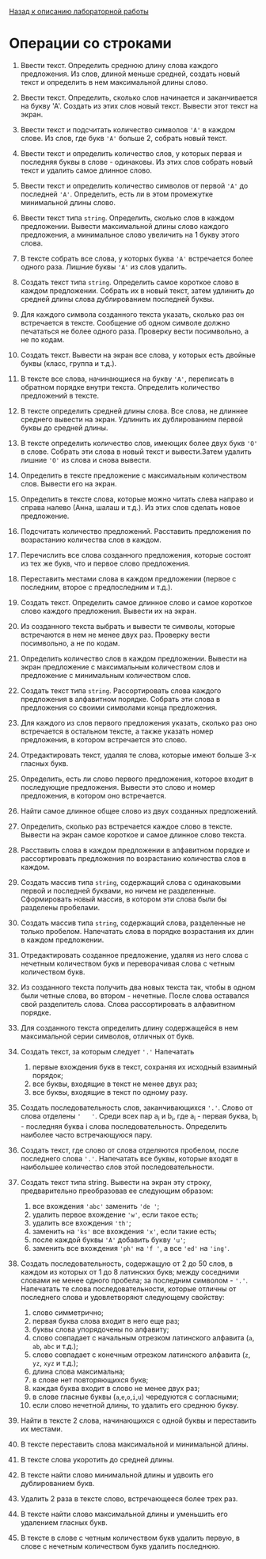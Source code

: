 [Назад к описанию лабораторной работы](https://github.com/Vladislav-Lyuminarskiy/Java-course/tree/master/lab1)

# Операции со строками

1. Ввести текст. Определить среднюю длину слова каждого предложения. Из слов, длиной меньше средней, создать новый текст и определить в нем максимальной длины слово.

2. Ввести текст. Определить, сколько слов начинается и заканчивается на букву 'А'. Создать из этих слов новый текст. Вывести этот текст на экран.

3. Ввести текст и подсчитать количество символов `'А'` в каждом слове. Из слов, где букв `'А'` больше 2, собрать новый текст.

4. Ввести текст и определить количество слов, у которых первая и последняя буквы в слове - одинаковы. Из этих слов собрать новый текст и удалить самое длинное слово.

5. Ввести текст  и определить количество символов от первой `'A'` до последней `'A'`. Определить, есть ли в этом промежутке минимальной длины слово.

6. Ввести текст типа `string`. Определить, сколько слов в каждом предложении. Вывести максимальной длины слово каждого предложения, а минимальное слово увеличить на 1 букву этого слова.

7. В тексте собрать все слова, у которых буква `'A'` встречается более одного раза. Лишние буквы `'А'` из слов удалить.

8. Создать текст типа `string`. Определить самое короткое слово в каждом предложении. Собрать их в новый текст, затем удлинить до средней длины слова дублированием последней буквы.

9. Для каждого символа созданного текста указать, сколько раз он встречается в тексте. Сообщение об одном символе должно печататься не более одного раза. Проверку вести посимвольно, а не по кодам.

10. Создать текст. Вывести на экран все слова, у которых есть двойные буквы (класс, группа и т.д.).

11. В тексте все слова, начинающиеся на букву `'A'`, переписать в обратном порядке внутри текста. Определить количество предложений в тексте.

12. В тексте определить средней длины слова. Все слова, не длиннее среднего вывести на экран. Удлинить их дублированием первой буквы до средней длины.

13. В тексте определить количество слов, имеющих более  двух букв `'O'` в слове. Собрать эти слова в новый текст и вывести.Затем удалить лишние `'О'` из слова и снова вывести.

14. Определить в тексте предложение с максимальным количеством слов. Вывести его на экран.

15. Определить в тексте слова, которые можно читать слева направо и справа налево (Анна, шалаш и т.д.). Из этих слов сделать новое предложение.

16. Подсчитать количество предложений. Расставить предложения по возрастанию количества слов в каждом.

17. Перечислить все слова созданного предложения, которые состоят из тех же букв, что и первое слово предложения.

18. Переставить местами слова в каждом предложении (первое с последним, второе с предпоследним и т.д.).

19. Создать текст. Определить самое длинное слово и самое короткое слово каждого предложения. Вывести их на экран.

20. Из созданного текста выбрать и вывести те символы, которые встречаются в нем не менее двух раз. Проверку вести посимвольно, а не по кодам.

21. Определить количество слов в каждом предложении. Вывести на экран предложение с максимальным количеством слов и предложение с минимальным количеством слов.

22. Создать текст типа `string`. Рассортировать слова каждого предложения в алфавитном порядке. Собрать эти слова в предложения со своими символами конца предложения.

23. Для каждого из слов первого предложения указать, сколько раз оно встречается в остальном тексте, а также указать номер предложения, в котором встречается это слово.

24. Отредактировать текст, удаляя те слова, которые имеют больше 3-х гласных букв.

25. Определить, есть ли слово первого предложения, которое входит в последующие предложения. Вывести это слово и номер предложения, в котором оно встречается.

26. Найти самое длинное общее слово из двух созданных предложений.

27. Определить, сколько раз встречается каждое слово в тексте. Вывести на экран самое короткое и самое длинное слово текста.

28. Расставить слова в каждом предложении в алфавитном порядке и рассортировать предложения по возрастанию  количества слов в каждом.

29. Создать массив типа `string`, содержащий слова с одинаковыми первой и последней буквами, но ничем не разделенные. Сформировать новый массив, в котором эти слова были бы разделены пробелами.

30. Создать массив типа `string`, содержащий слова, разделенные не только пробелом. Напечатать слова в порядке возрастания их длин в каждом предложении.

31. Отредактировать созданное предложение, удаляя из него слова с нечетным количеством букв и переворачивая слова с четным количеством букв.

32. Из созданного текста получить два новых текста так, чтобы в одном были четные слова, во втором - нечетные. После слова оставался свой разделитель слова. Слова рассортировать в алфавитном порядке.

33. Для созданного текста определить длину содержащейся в нем максимальной серии символов, отличных от букв.

34. Создать текст, за которым следует `'.'` Напечатать
    1. первые вхождения букв в текст, сохраняя их исходный взаимный порядок;
    2. все буквы, входящие в текст не менее двух раз;
    3. все буквы, входящие в текст по одному разу.

35. Создать последовательность слов, заканчивающихся `'.'`. Слово от слова отделены `'   '`. Среди всех пар a<sub>i</sub> и b<sub>i</sub>, где a<sub>i</sub> - первая буква, b<sub>i</sub> - последняя буква i слова последовательность. Определить наиболее часто встречающуюся пару.

36. Создать текст, где слово от слова отделяются  пробелом, после последнего слова `'.'`. Напечатать все буквы, которые входят в наибольшее количество слов этой последовательности.

37. Создать текст типа string. Вывести на экран эту строку, предварительно преобразовав ее следующим образом:
    1. все вхождения `'abc'` заменить `'de '`; 
    2. удалить первое вхождение `'w'`, если такое есть;
    3. удалить все вхождения `'th'`;
    4. заменить на `'ks'` все вхождения `'x'`, если такие есть;
    5. после каждой буквы `'A'` добавить букву `'u'`;
    6. заменить все вхождения `'ph'` на `'f '`, а все `'ed'` на `'ing'`.

38. Создать последовательность, содержащую от 2 до 50 слов, в каждом из которых от 1 до 8 латинских букв; между соседними словами не менее одного пробела; за последним символом - `'.'`. Напечатать те слова последовательности, которые отличны от последнего слова и удовлетворяют следующему свойству:
    1. слово симметрично;
    2. первая буква слова входит в него еще раз;
    3. буквы слова упорядочены по алфавиту;
    4. слово совпадает с начальным отрезком латинского алфавита (`a`, `ab`, `abc` и т.д.);
    5. слово совпадает с конечным отрезком латинского алфавита (`z`, `yz`, `xyz` и т.д.);
    6. длина слова максимальна;
    7. в слове нет повторяющихся букв;
    8. каждая буква входит в слово не менее двух раз;
    9. в слове гласные буквы (`a`,`e`,`o`,`i`,`u`) чередуются с согласными;
    10. если слово нечетной длины, то удалить его среднюю букву.

39. Найти в тексте 2 слова, начинающихся с одной буквы и переставить их местами.

40. В тексте переставить слова максимальной и минимальной длины.

41. В тексте слова укоротить до средней длины.

42. В тексте найти слово минимальной длины и удвоить его дублированием букв.

43. Удалить 2 раза в тексте слово, встречающееся более трех раз.

44. В тексте найти слово максимальной длины и уменьшить его удалением гласных букв.

45. В тексте в слове с четным количеством букв удалить первую, в слове с нечетным количеством букв удалить последнюю.

